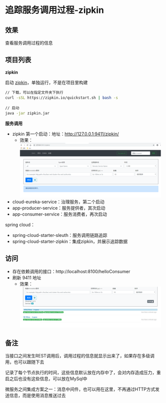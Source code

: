 #   追踪服务调用过程-zipkin


##  效果

查看服务调用过程的信息



##  项目列表

**zipkin**

启动 [zipkin](https://zipkin.io/)，单独运行，不是在项目里构建

```bash
// 下载，可以在指定文件夹下执行
curl -sSL https://zipkin.io/quickstart.sh | bash -s

// 启动
java -jar zipkin.jar
```

**服务调用**
-   zipkin 第一个启动：地址：http://127.0.0.1:9411/zipkin/
    -   效果：![20190516185134](../images/20190516185134.png)
-   cloud-eureka-service：治理服务，第二个启动
-   app-producer-service：服务提供者，其次启动
-   app-consumer-service：服务消费者，再次启动

spring cloud：
-   spring-cloud-starter-sleuth：服务调用链路追踪
-   spring-cloud-starter-zipkin：集成zipkin，并展示追踪数据


##  访问
-   存在依赖调用的接口：http://localhost:8100/helloConsumer
-   刷新 9411 地址
    -   效果：![20190516185549](../images/20190516185549.png)


##  备注


当接口之间发生REST调用后，调用过程的信息就显示出来了，如果存在多级调用，也可以跟随下去

记录了每个节点执行的时间，这些信息默认放在内存中了，会对内存造成压力，重启之后也没有这些信息，可以放在MySql中

微服务之间集成方案之一：消息中间件，也可以用在这里，不再通过HTTP方式发送信息，而是使用消息推送过去

